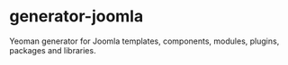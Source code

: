 # generator-joomla
Yeoman generator for Joomla templates, components, modules, plugins, packages and libraries.
